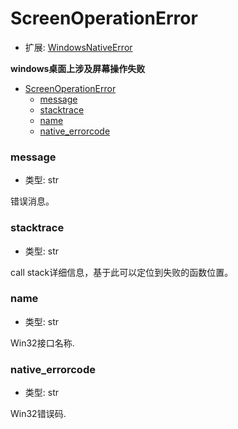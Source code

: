 # ScreenOperationError

- 扩展: [WindowsNativeError](./windowsnativeerror.md)

**windows桌面上涉及屏幕操作失败**

- [ScreenOperationError](#screenoperationerror)
    - [message](#message)
    - [stacktrace](#stacktrace)
    - [name](#name)
    - [native\_errorcode](#native_errorcode)

### message
- 类型: str

错误消息。


### stacktrace
- 类型: str

call stack详细信息，基于此可以定位到失败的函数位置。

### name
- 类型: str

Win32接口名称.


### native_errorcode
- 类型: str

Win32错误码.

